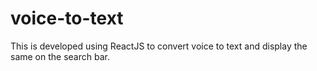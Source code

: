 # voice-to-text
This is developed using ReactJS to convert voice to text and display the same on the search bar.
